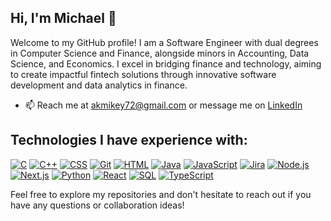 ## Hi, I'm Michael 👋 

Welcome to my GitHub profile! I am a Software Engineer with dual degrees in Computer Science and Finance, alongside minors in Accounting, Data Science, and Economics. I excel in bridging finance and technology, aiming to create impactful fintech solutions through innovative software development and data analytics in finance.

- 📫 Reach me at [akmikey72@gmail.com](mailto:akmikey72@gmail.com) or message me on [LinkedIn](https://www.linkedin.com/in/mbelmear/)

## Technologies I have experience with:

[![C](https://img.shields.io/badge/-C-A8B9CC?logo=c&logoColor=white)](https://en.wikipedia.org/wiki/C_(programming_language))
[![C++](https://img.shields.io/badge/-C%2B%2B-00599C?logo=c%2B%2B&logoColor=white)](https://isocpp.org/)
[![CSS](https://img.shields.io/badge/-CSS3-1572B6?logo=css3&logoColor=white)](https://developer.mozilla.org/en-US/docs/Web/CSS)
[![Git](https://img.shields.io/badge/-Git-F05032?logo=git&logoColor=white)](https://git-scm.com/)
[![HTML](https://img.shields.io/badge/-HTML5-E34F26?logo=html5&logoColor=white)](https://developer.mozilla.org/en-US/docs/Web/HTML)
[![Java](https://img.shields.io/badge/-Java-007396?logo=java&logoColor=white)](https://www.oracle.com/java/)
[![JavaScript](https://img.shields.io/badge/-JavaScript-F7DF1E?logo=javascript&logoColor=black)](https://developer.mozilla.org/en-US/docs/Web/JavaScript)
[![Jira](https://img.shields.io/badge/-Jira-0052CC?logo=jira&logoColor=white)](https://www.atlassian.com/software/jira)
[![Node.js](https://img.shields.io/badge/-Node.js-339933?logo=nodedotjs&logoColor=white)](https://nodejs.org/)
[![Next.js](https://img.shields.io/badge/-Next.js-000000?logo=nextdotjs&logoColor=white)](https://nextjs.org/)
[![Python](https://img.shields.io/badge/-Python-3776AB?logo=python&logoColor=white)](https://www.python.org/)
[![React](https://img.shields.io/badge/-React-61DAFB?logo=react&logoColor=black)](https://reactjs.org/)
[![SQL](https://img.shields.io/badge/-SQL-4479A1?logo=postgresql&logoColor=white)](https://www.postgresql.org/)
[![TypeScript](https://img.shields.io/badge/-TypeScript-007ACC?logo=typescript&logoColor=white)](https://www.typescriptlang.org/)

Feel free to explore my repositories and don't hesitate to reach out if you have any questions or collaboration ideas!
